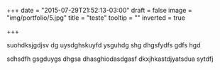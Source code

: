 +++
date = "2015-07-29T21:52:13-03:00"
draft = false
image = "img/portfolio/5.jpg"
title = "teste"
tooltip = ""
inverted = true

+++

suohdksjgdjsv dg uysdghskuyfd ysguhdg shg dhgsfydfs gdfs hgd

sdhsdfh gsgduygs dhgsa dhasghiodasdgasf dkxjhkastdjyatsdua sytdfj

